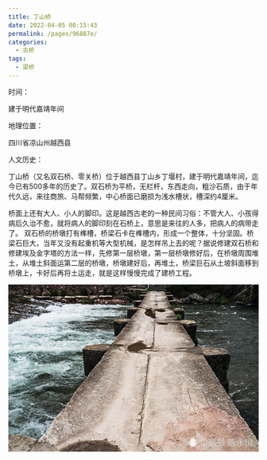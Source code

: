 ```yaml
---
title: 丁山桥
date: 2022-04-05 00:15:43
permalink: /pages/96887e/
categories:
  - 古桥
tags:
  - 梁桥 
---
```

时间：

建于明代嘉靖年间

地理位置：

四川省凉山州越西县

人文历史：

丁山桥（又名双石桥、零关桥）位于越西县丁山乡丁堰村，建于明代嘉靖年间，迄今已有500多年的历史了。双石桥为平桥，无栏杆，东西走向，粗沙石质，由于年代久远，来往商旅、马帮频繁，中心桥面已磨损为浅水槽状，槽深约4厘米。

桥面上还有大人、小人的脚印。这是越西古老的一种民间习俗：不管大人、小孩得病后久治不愈，就将病人的脚印刻在石桥上，意思是来往的人多，把病人的病带走了。
双石桥的桥墩打有榫槽，桥梁石卡在榫槽内，形成一个整体，十分坚固。桥梁石巨大，当年又没有起重机等大型机械，是怎样吊上去的呢？据说修建双石桥和修建埃及金字塔的方法一样，先修第一层桥墩，第一层桥墩修好后，在桥墩周围堆土，从堆土斜面运第二层的桥墩，桥墩建好后，再堆土，桥梁巨石从土坡斜面移到桥墩上，卡好后再将土运走，就是这样慢慢完成了建桥工程。

![丁山桥](/img/photo/4.jpg)
